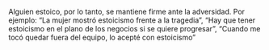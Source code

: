 Alguien estoico, por lo tanto, se mantiene firme ante la adversidad. Por ejemplo: “La mujer mostró estoicismo frente a la tragedia”, “Hay que tener estoicismo en el plano de los negocios si se quiere progresar”, “Cuando me tocó quedar fuera del equipo, lo acepté con estoicismo”